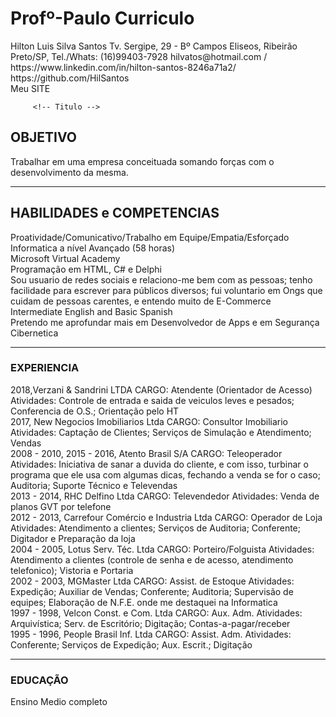 # Profº-Paulo Curriculo

<!DOCTYPE html>
<html lang="pt-br">
    <head>
        <meta charset="charset="UTF-8" />
        <meta name="viewport" content="width=device-width, initial-scale=1.0" />
        <title>Curriculo</title>
      </head>
      <body>
        
<!-- Paragrafo -->
<p>
          Hilton Luis Silva Santos
          Tv. Sergipe, 29 - Bº Campos Eliseos, Ribeirão Preto/SP, Tel./Whats: (16)99403-7928
          hilvatos@hotmail.com / https://www.linkedin.com/in/hilton-santos-8246a71a2/
https://github.com/HilSantos
        </br>
          Meu SITE
         </p>

         <!-- Titulo -->
<h2>OBJETIVO</h2>
         Trabalhar em uma empresa conceituada somando forças com o desenvolvimento da mesma.
         <hr>
         
<h2>HABILIDADES e COMPETENCIAS</h2>
Proatividade/Comunicativo/Trabalho em Equipe/Empatia/Esforçado
<br>
Informatica a nível Avançado (58 horas)
<br>
Microsoft Virtual Academy
<br>
Programação em HTML, C# e Delphi
<br>
Sou usuario de redes sociais e relaciono-me bem com as pessoas; tenho facilidade para escrever para públicos
diversos; fui voluntario em Ongs que cuidam de pessoas carentes, e entendo muito de E-Commerce
<br>
Intermediate English and Basic Spanish
<br>
Pretendo me aprofundar mais em Desenvolvedor de Apps e em Segurança Cibernetica
<br>
<hr>
<h3>EXPERIENCIA</h3>
2018,Verzani & Sandrini LTDA
CARGO: Atendente (Orientador de Acesso)
Atividades: Controle de entrada e saida de veiculos leves e pesados; Conferencia de O.S.; Orientação pelo HT
<br>
2017, New Negocios Imobiliarios Ltda
CARGO: Consultor Imobiliario
Atividades: Captação de Clientes; Serviços de Simulação e Atendimento; Vendas
<br>
2008 - 2010, 2015 - 2016, Atento Brasil S/A
CARGO: Teleoperador
Atividades: Iniciativa de sanar a duvida do cliente, e com isso, turbinar o programa que ele usa com algumas
dicas, fechando a venda se for o caso; Auditoria; Suporte Técnico e Televendas
<br>
2013 - 2014, RHC Delfino Ltda
CARGO: Televendedor
Atividades: Venda de planos GVT por telefone
<br>
2012 - 2013, Carrefour Comércio e Industria Ltda
CARGO: Operador de Loja
Atividades: Atendimento a clientes; Serviços de Auditoria; Conferente; Digitador e Preparação da loja
<br>
2004 - 2005, Lotus Serv. Téc. Ltda
CARGO: Porteiro/Folguista
Atividades: Atendimento a clientes (controle de senha e de acesso, atendimento telefonico); Vistoria e
Portaria
<br>
2002 - 2003, MGMaster Ltda
CARGO: Assist. de Estoque
Atividades: Expedição; Auxiliar de Vendas; Conferente; Auditoria; Supervisão de equipes; Elaboração de N.F.E.
onde me destaquei na Informatica
<br>
1997 - 1998, Velcon Const. e Com. Ltda
CARGO: Aux. Adm.
Atividades: Arquivística; Serv. de Escritório; Digitação; Contas-a-pagar/receber
<br>
1995 - 1996, People Brasil Inf. Ltda
CARGO: Assist. Adm.
Atividades: Conferente; Serviços de Expedição; Aux. Escrit.; Digitação
<br>
<hr>

<h3>EDUCAÇÃO</h3>
Ensino Medio completo



</head>

</html>
